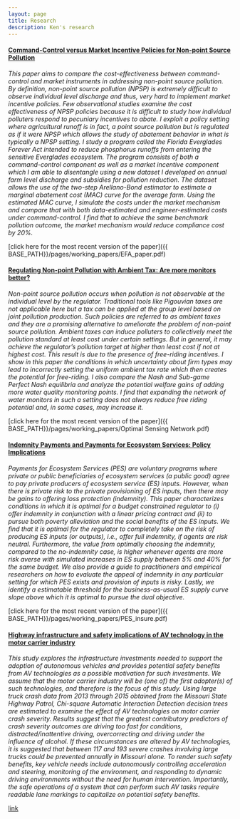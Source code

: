 ```yaml
---
layout: page
title: Research
description: Ken's research
---
```




#### <u>Command-Control versus Market Incentive Policies for Non-point Source Pollution</u>
*This paper aims to compare the cost-effectiveness between command-control and market instruments in addressing non-point source pollution. By definition, non-point source pollution (NPSP) is extremely difficult to observe individual level discharge and thus, very hard to implement market incentive policies. Few  observational studies examine the cost effectiveness of NPSP policies because it is difficult to study how individual polluters respond to pecuniary incentives to abate. I exploit a policy setting where agricultural runoff is in fact, a point source pollution but is regulated as if it were NPSP which allows the study of abatement behavior in what is typically a NPSP setting. I study a program called the Florida Everglades Forever Act intended to reduce phosphorus runoffs from entering the sensitive Everglades ecosystem. The program consists of both a command-control component as well as a market incentive component which I am able to disentangle using a new dataset I developed on annual farm level discharge and subsidies for pollution reduction. The dataset allows the use of the two-step Arellano-Bond estimator to estimate a marginal abatement cost (MAC) curve for the average farm. Using the estimated MAC curve, I simulate the costs under the market mechanism and compare that with both data-estimated and engineer-estimated costs under command-control. I find that to achieve the same benchmark pollution outcome, the market mechanism would reduce compliance cost by 20%.*

[click here for the most recent version of the paper]({{ BASE_PATH}}/pages/working_papers/EFA_paper.pdf)

#### <u>Regulating Non-point Pollution with Ambient Tax: Are more monitors better?</u>
*Non-point source pollution occurs when pollution is not observable at the individual level by the regulator. Traditional tools like Pigouvian taxes are not applicable here but a tax can be applied at the group level based on joint pollution production. Such policies are referred to as ambient taxes and they are a promising alternative to ameliorate the problem of non-point source pollution. Ambient taxes can induce polluters to collectively meet the pollution standard at least cost under certain settings. But in general, it may achieve the regulator’s pollution target at higher than least cost if not at highest cost. This result is due to the presence of free-riding incentives. I show in this paper the conditions in which uncertainty about firm types may lead to incorrectly setting the uniform ambient tax rate which then creates the potential for free-riding. I also compare the Nash and Sub-game Perfect Nash equilibria and analyze the potential welfare gains of adding more water quality monitoring points. I find that expanding the network of water monitors in such a  setting does not always reduce free riding potential and, in some cases, may increase it.*

[click here for the most recent version of the paper]({{ BASE_PATH}}/pages/working_papers/Optimal Sensing Network.pdf)

#### <u>Indemnity Payments and Payments for Ecosystem Services: Policy Implications</u>
*Payments for Ecosystem Services (PES) are voluntary programs where private or public beneficiaries of ecosystem services (a public good) agree to pay private producers of ecosystem service (ES) inputs. However, when there is private risk to the private provisioning of ES inputs, then there may be gains to offering loss protection (indemnity). This paper characterizes conditions in which it is optimal for a budget constrained regulator to (i) offer indemnity in conjunction with a linear pricing contract and (ii) to pursue both poverty alleviation and the social benefits of the ES inputs. We find that it is optimal for the regulator to completely take on the risk of producing ES inputs (or outputs), i.e., offer full indemnity, if agents are risk neutral. Furthermore, the value from optimally choosing the indemnity, compared to the no-indemnity case, is higher whenever agents are more risk averse with simulated increases in ES supply between 5\% and 40\% for the same budget. We also provide a guide to practitioners and empirical researchers on how to evaluate the appeal of indemnity in any particular setting for which PES exists and provision of inputs is risky. Lastly, we identify a estimatable threshold for the business-as-usual ES supply curve slope above which it is optimal to pursue the dual objective.*

[click here for the most recent version of the paper]({{ BASE_PATH}}/pages/working_papers/PES_insure.pdf)


<!-- Note: this is how to write a comment in HTML. Everything in here won't show up on your webpage.-->

<!--
To increase the size of the title, use fewer # in front of the paper title.
To decrease the size of the title, use more #. 
To remove the italics, remove the * before and after the description
To remove the underline from the title, remove the <u> tags (<u> and </u>)
-->

#### <u>Highway infrastructure and safety implications of AV technology in the motor carrier industry</u>
*This study explores the infrastructure investments needed to support the adoption of autonomous vehicles and provides potential safety benefits from AV technologies as a possible motivation for such investments. We assume that the motor carrier industry will be (one of) the first adopter(s) of such technologies, and therefore is the focus of this study. Using large truck crash data from 2013 through 2015 obtained from the Missouri State Highway Patrol, Chi-square Automatic Interaction Detection decision trees are estimated to examine the effect of AV technologies on motor carrier crash severity. Results suggest that the greatest contributory predictors of crash severity outcomes are driving too fast for conditions, distracted/inattentive driving, overcorrecting and driving under the influence of alcohol. If these circumstances are altered by AV technologies, it is suggested that between 117 and 193 severe crashes involving large trucks could be prevented annually in Missouri alone. To render such safety benefits, key vehicle needs include autonomously controlling acceleration and steering, monitoring of the environment, and responding to dynamic driving environments without the need for human intervention. Importantly, the safe operations of a system that can perform such AV tasks require readable lane markings to capitalize on potential safety benefits.*

[link](https://www.sciencedirect.com/science/article/abs/pii/S0739885919302707)